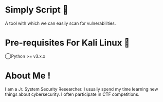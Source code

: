 # Simply Script 🔎
A tool with which we can easily scan for vulnerabilities.


# Pre-requisites For Kali Linux 🚨
◯Python >= v3.x.x


# About Me ! 
I am a Jr. System Security Researcher. I usually spend my time learning new things about cybersecurity. I often participate in CTF competitions.
